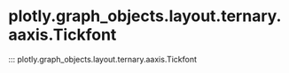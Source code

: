 # plotly.graph_objects.layout.ternary.aaxis.Tickfont

::: plotly.graph_objects.layout.ternary.aaxis.Tickfont

